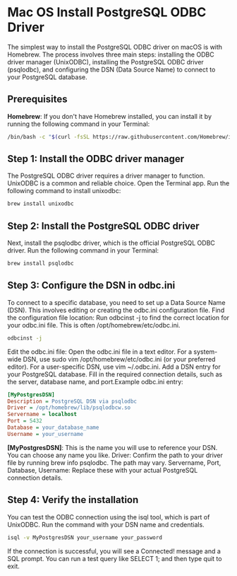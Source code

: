 # Mac OS Install PostgreSQL ODBC Driver

The simplest way to install the PostgreSQL ODBC driver on macOS is with Homebrew. The process involves three main steps: installing the ODBC driver manager (UnixODBC), installing the PostgreSQL ODBC driver (psqlodbc), and configuring the DSN (Data Source Name) to connect to your PostgreSQL database. 

## Prerequisites

**Homebrew**: If you don't have Homebrew installed, you can install it by running the following command in your Terminal:

```bash
/bin/bash -c "$(curl -fsSL https://raw.githubusercontent.com/Homebrew/install/HEAD/install.sh)"
```

## Step 1: Install the ODBC driver manager

The PostgreSQL ODBC driver requires a driver manager to function. UnixODBC is a common and reliable choice. 
Open the Terminal app.
Run the following command to install unixodbc:

```bash
brew install unixodbc
```

## Step 2: Install the PostgreSQL ODBC driver

Next, install the psqlodbc driver, which is the official PostgreSQL ODBC driver. 
Run the following command in your Terminal:

```bash
brew install psqlodbc
```

## Step 3: Configure the DSN in odbc.ini

To connect to a specific database, you need to set up a Data Source Name (DSN). This involves editing or creating the odbc.ini configuration file.
Find the configuration file location: Run odbcinst -j to find the correct location for your odbc.ini file. This is often /opt/homebrew/etc/odbc.ini.

```bash
odbcinst -j
```

Edit the odbc.ini file: Open the odbc.ini file in a text editor.
For a system-wide DSN, use sudo vim /opt/homebrew/etc/odbc.ini (or your preferred editor).
For a user-specific DSN, use vim ~/.odbc.ini.
Add a DSN entry for your PostgreSQL database. Fill in the required connection details, such as the server, database name, and port.Example odbc.ini entry:

```ini
[MyPostgresDSN]
Description = PostgreSQL DSN via psqlodbc
Driver = /opt/homebrew/lib/psqlodbcw.so
Servername = localhost
Port = 5432
Database = your_database_name
Username = your_username
```

**[MyPostgresDSN]**: This is the name you will use to reference your DSN. You can choose any name you like.
Driver: Confirm the path to your driver file by running brew info psqlodbc. The path may vary.
Servername, Port, Database, Username: Replace these with your actual PostgreSQL connection details.

## Step 4: Verify the installation

You can test the ODBC connection using the isql tool, which is part of UnixODBC.
Run the command with your DSN name and credentials.

```bash
isql -v MyPostgresDSN your_username your_password
```

If the connection is successful, you will see a Connected! message and a SQL prompt. You can run a test query like SELECT 1; and then type quit to exit.
